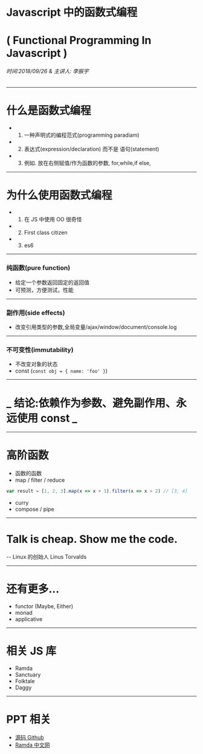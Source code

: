 # Javascript 中的函数式编程

# ( Functional Programming In Javascript )

###### 时间:2018/09/26 & 主讲人: 李振宇

---

# 什么是函数式编程

-   1. 一种声明式的编程范式(programming paradiam)
-   2. 表达式(expression/declaration) 而不是 语句(statement)
-   3. 例如. 放在右侧赋值/作为函数的参数, for,while,if else,

---

# 为什么使用函数式编程

-   1. 在 JS 中使用 OO 很奇怪
-   2. First class citizen
-   3. es6

---

### 纯函数(pure function)

-   给定一个参数返回固定的返回值
-   可预测，方便测试，性能

---

### 副作用(side effects)

-   改变引用类型的参数,全局变量/ajax/window/document/console.log

---

### 不可变性(immutability)

-   不改变对象的状态
-   const (`const obj = { name: 'foo' }`)

---

# **_ 结论:依赖作为参数、避免副作用、永远使用 const _**

---

# 高阶函数

-   函数的函数
-   map / filter / reduce

```javascript
var result = [1, 2, 3].map(x => x + 1).filter(x => x > 2) // [3, 4]
```

-   curry
-   compose / pipe

---

# Talk is **cheap**. Show me the **code**.

-- Linux 的创始人 Linus Torvalds

---

# 还有更多...

-   functor (Maybe, Either)
-   monad
-   applicative

---

# 相关 JS 库

-   Ramda
-   Sanctuary
-   Folktale
-   Daggy

---

# PPT 相关

-   [源码 Github](https://github.com/li-zhenyu/js-fp-presentation.git)
-   [Ramda 中文网](http://ramda.cn/)
